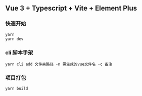 ## Vue 3 + Typescript + Vite + Element Plus

### 快速开始

```
yarn
yarn dev

```

### cli 脚本手架

```
yarn cli add 文件夹路径 -n 需生成的vue文件名 -c 备注

```

### 项目打包
```
yarn build

```

